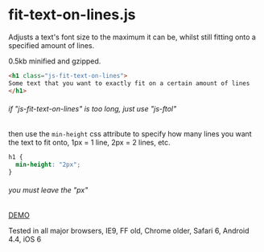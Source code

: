 # fit-text-on-lines.js

Adjusts a text's font size to the maximum it can be, whilst still fitting onto a specified amount of lines.

0.5kb minified and gzipped.

```html
<h1 class="js-fit-text-on-lines">
Some text that you want to exactly fit on a certain amount of lines
</h1>
```

###### if "js-fit-text-on-lines" is too long, just use "js-ftol"


then use the `min-height` css attribute to specify how many lines you want the text to fit onto, 1px = 1 line, 2px = 2 lines, etc.

```css
h1 {
  min-height: "2px";
}
```

###### you must leave the "px"

[DEMO](https://paulbrowne.xyz/fit-text-on-lines)

Tested in all major browsers, IE9, FF old, Chrome older, Safari 6, Android 4.4, iOS 6
